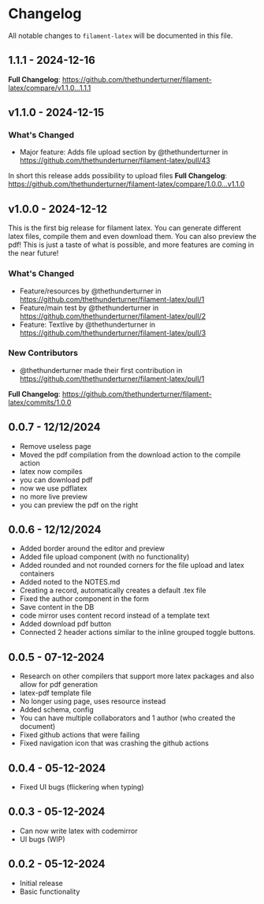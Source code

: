 # Changelog

All notable changes to `filament-latex` will be documented in this file.

## 1.1.1 - 2024-12-16

**Full Changelog**: https://github.com/thethunderturner/filament-latex/compare/v1.1.0...1.1.1

## v1.1.0 - 2024-12-15

### What's Changed

* Major feature: Adds file upload section by @thethunderturner in https://github.com/thethunderturner/filament-latex/pull/43

In short this release adds possibility to upload files
**Full Changelog**: https://github.com/thethunderturner/filament-latex/compare/1.0.0...v1.1.0

## v1.0.0 - 2024-12-12

This is the first big release for filament latex. You can generate different latex files, compile them and even download them. You can also preview the pdf! This is just a taste of what is possible, and more features are coming in the near future!

### What's Changed

* Feature/resources by @thethunderturner in https://github.com/thethunderturner/filament-latex/pull/1
* Feature/main test by @thethunderturner in https://github.com/thethunderturner/filament-latex/pull/2
* Feature: Textlive by @thethunderturner in https://github.com/thethunderturner/filament-latex/pull/3

### New Contributors

* @thethunderturner made their first contribution in https://github.com/thethunderturner/filament-latex/pull/1

**Full Changelog**: https://github.com/thethunderturner/filament-latex/commits/1.0.0

## 0.0.7 - 12/12/2024

- Remove useless page
- Moved the pdf compilation from the download action to the compile action
- latex now compiles
- you can download pdf
- now we use pdflatex
- no more live preview
- you can preview the pdf on the right

## 0.0.6 - 12/12/2024

- Added border around the editor and preview
- Added file upload component (with no functionality)
- Added rounded and not rounded corners for the file upload and latex containers
- Added noted to the NOTES.md
- Creating a record, automatically creates a default .tex file
- Fixed the author component in the form
- Save content in the DB
- code mirror uses content record instead of a template text
- Added download pdf button
- Connected 2 header actions similar to the inline grouped toggle buttons.

## 0.0.5 - 07-12-2024

- Research on other compilers that support more latex packages and also allow for pdf generation
- latex-pdf template file
- No longer using page, uses resource instead
- Added schema, config
- You can have multiple collaborators and 1 author (who created the document)
- Fixed github actions that were failing
- Fixed navigation icon that was crashing the github actions

## 0.0.4 - 05-12-2024

- Fixed UI bugs (flickering when typing)

## 0.0.3 - 05-12-2024

- Can now write latex with codemirror
- UI bugs (WIP)

## 0.0.2 - 05-12-2024

- Initial release
- Basic functionality
